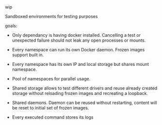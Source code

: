 wip

Sandboxed environments for testing purposes

goals:

- Only dependancy is having docker installed. Cancelling a test or unexpected failure should not leak any open processes or mounts.

- Every namespace can run its own Docker daemon. Frozen images support built in.

- Every namespace has its own IP and local storage but shares mount namespace.

- Pool of namespaces for parallel usage.

- Shared storage allows to test different drivers and reuse already created storage without reloading frozen images and recreating a loopback.

- Shared daemons. Daemon can be reused without restarting, content will be reset to initial set of frozen images.

- Every executed command stores its logs